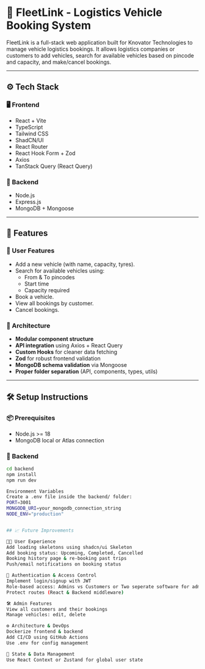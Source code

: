 # 🚛 FleetLink - Logistics Vehicle Booking System

FleetLink is a full-stack web application built for Knovator Technologies to manage vehicle logistics bookings. It allows logistics companies or customers to add vehicles, search for available vehicles based on pincode and capacity, and make/cancel bookings.

---

## ⚙️ Tech Stack

### 🖥️ Frontend

- React + Vite
- TypeScript
- Tailwind CSS
- ShadCN/UI
- React Router
- React Hook Form + Zod
- Axios
- TanStack Query (React Query)

### 🧠 Backend

- Node.js
- Express.js
- MongoDB + Mongoose

---

## 🚀 Features

### 👤 User Features

- Add a new vehicle (with name, capacity, tyres).
- Search for available vehicles using:
  - From & To pincodes
  - Start time
  - Capacity required
- Book a vehicle.
- View all bookings by customer.
- Cancel bookings.

### 🧩 Architecture

- **Modular component structure**
- **API integration** using Axios + React Query
- **Custom Hooks** for cleaner data fetching
- **Zod** for robust frontend validation
- **MongoDB schema validation** via Mongoose
- **Proper folder separation** (API, components, types, utils)

---

## 🛠️ Setup Instructions

### 📦 Prerequisites

- Node.js >= 18
- MongoDB local or Atlas connection

### 🔧 Backend

```bash
cd backend
npm install
npm run dev

Environment Variables
Create a .env file inside the backend/ folder:
PORT=3001
MONGODB_URI=your_mongodb_connection_string
NODE_ENV="production"


## 📈 Future Improvements

🧑‍💻 User Experience
Add loading skeletons using shadcn/ui Skeleton
Add booking status: Upcoming, Completed, Cancelled
Booking history page & re-booking past trips
Push/email notifications on booking status

🔐 Authentication & Access Control
Implement login/signup with JWT
Role-based access: Admins vs Customers or Two seperate software for admin and user
Protect routes (React & Backend middleware)

🛠️ Admin Features
View all customers and their bookings
Manage vehicles: edit, delete

⚙️ Architecture & DevOps
Dockerize frontend & backend
Add CI/CD using GitHub Actions
Use .env for config management

🧠 State & Data Management
Use React Context or Zustand for global user state





















```
